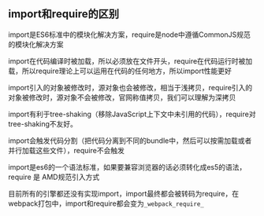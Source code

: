 ## import和require的区别

import是ES6标准中的模块化解决方案，require是node中遵循CommonJS规范的模块化解决方案

import在代码编译时被加载，所以必须放在文件开头，require在代码运行时被加载，所以require理论上可以运用在代码的任何地方，所以import性能更好

import引入的对象被修改时，源对象也会被修改，相当于浅拷贝，require引入的对象被修改时，源对象不会被修改，官网称值拷贝，我们可以理解为深拷贝

import有利于tree-shaking（移除JavaScript上下文中未引用的代码），require对tree-shaking不友好。

import会触发代码分割（把代码分离到不同的bundle中，然后可以按需加载或者并行加载这些文件），require不会触发

import是es6的一个语法标准，如果要兼容浏览器的话必须转化成es5的语法，require 是 AMD规范引入方式

目前所有的引擎都还没有实现import，import最终都会被转码为require，在webpack打包中，import和require都会变为`_webpack_require_`

